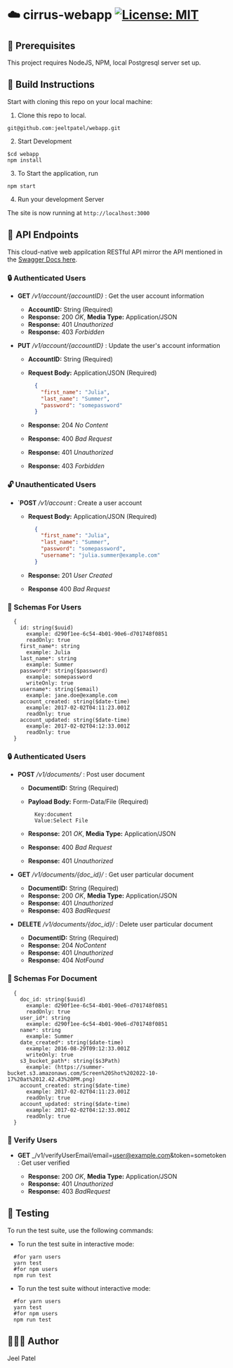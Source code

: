 # :cloud: cirrus-webapp [![License: MIT](https://img.shields.io/badge/License-MIT-blue.svg)](./LICENSE) 

## :wrench: Prerequisites

This project requires NodeJS, NPM, local Postgresql server set up.
## :hammer: Build Instructions

Start with cloning this repo on your local machine:

1. Clone this repo to local.
```
git@github.com:jeeltpatel/webapp.git
```

2. Start Development
```
$cd webapp
npm install
```
3. To Start the application, run
```   
npm start   
``` 
4. Run your development Server

The site is now running at `http://localhost:3000`
## :busstop: API Endpoints

This cloud-native web appilcation RESTful API mirror the API mentioned in the [Swagger Docs here](https://app.swaggerhub.com/apis-docs/fall2022-csye6225/cloud-native-webapp/assignment-02#/Account).

### :lock: Authenticated Users

- **GET** _/v1/account/{accountID}_ : Get the user account information
  - **AccountID:** String (Required)
  - **Response:** 200 _OK_, **Media Type:** Application/JSON
  - **Response:** 401 _Unauthorized_
  - **Response:** 403 _Forbidden_

- **PUT** _/v1/account/{accountID}_ : Update the user's account information
  - **AccountID:** String (Required)
  - **Request Body:** Application/JSON (Required)

    ```json
      {
        "first_name": "Julia",
        "last_name": "Summer",
        "password": "somepassword"
      }
    ```

  - **Response:** 204 _No Content_
  - **Response:** 400 _Bad Request_
  - **Response:** 401 _Unauthorized_
  - **Response:** 403 _Forbidden_

### :unlock: Unauthenticated Users

- `**POST** _/v1/account_ : Create a user account
  - **Request Body:** Application/JSON (Required)

    ```json
      {
        "first_name": "Julia",
        "last_name": "Summer",
        "password": "somepassword",
        "username": "julia.summer@example.com"
      }
    ```

  - **Response:** 201 _User Created_
  - **Response** 400 _Bad Request_

### :lotus_position: Schemas For Users

```text
  {
    id: string($uuid)
      example: d290f1ee-6c54-4b01-90e6-d701748f0851
      readOnly: true
    first_name*: string
      example: Julia
    last_name*: string
      example: Summer
    password*: string($password)
      example: somepassword
      writeOnly: true
    username*: string($email)
      example: jane.doe@example.com
    account_created: string($date-time)
      example: 2017-02-02T04:11:23.001Z
      readOnly: true
    account_updated: string($date-time)
      example: 2017-02-02T04:12:33.001Z
      readOnly: true
  }
```
### :lock: Authenticated Users

- **POST** _/v1/documents/_ : Post user document 
  - **DocumentID:** String (Required)
  - **Payload Body:** Form-Data/File (Required)

    ```shell
      Key:document
      Value:Select File
    ```
  - **Response:** 201 _OK_, **Media Type:** Application/JSON
  - **Response:** 400 _Bad Request_
  - **Response:** 401 _Unauthorized_

- **GET** _/v1/documents/{doc_id}/_ : Get user particular document  
  - **DocumentID:** String (Required)
  - **Response:** 200 _OK_, **Media Type:** Application/JSON
  - **Response:** 401 _Unauthorized_
  - **Response:** 403 _BadRequest_
- **DELETE** _/v1/documents/{doc_id}/_ : Delete user particular document  
  - **DocumentID:** String (Required)
  - **Response:** 204 _NoContent_
  - **Response:** 401 _Unauthorized_
  - **Response:** 404 _NotFound_

### :lotus_position: Schemas For Document

```text
  {
    doc_id: string($uuid)
      example: d290f1ee-6c54-4b01-90e6-d701748f0851
      readOnly: true
    user_id*: string
      example: d290f1ee-6c54-4b01-90e6-d701748f0851
    name*: string
      example: Summer
    date_created*: string($date-time)
      example: 2016-08-29T09:12:33.001Z
      writeOnly: true
    s3_bucket_path*: string($s3Path)
      example: (https://summer-bucket.s3.amazonaws.com/Screen%20Shot%202022-10-17%20at%2012.42.43%20PM.png)
    account_created: string($date-time)
      example: 2017-02-02T04:11:23.001Z
      readOnly: true
    account_updated: string($date-time)
      example: 2017-02-02T04:12:33.001Z
      readOnly: true
  }
```

### :key: Verify Users

- **GET** _/v1/verifyUserEmail/email=user@example.com&token=sometoken : Get user verified   
 
  - **Response:** 200 _OK_, **Media Type:** Application/JSON
  - **Response:** 401 _Unauthorized_
  - **Response:** 403 _BadRequest_

## :test_tube: Testing

To run the test suite, use the following commands:

- To run the test suite in interactive mode:

```shell
  #for yarn users
  yarn test
  #for npm users
  npm run test
```

- To run the test suite without interactive mode:

```shell
  #for yarn users
  yarn test
  #for npm users
  npm run test
```

## 👨🏻‍💻 Author 
 Jeel Patel